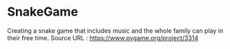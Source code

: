 # SnakeGame
Creating a snake game that includes music and the whole family can play in their free time. 
Source URL : https://www.pygame.org/project/3314

